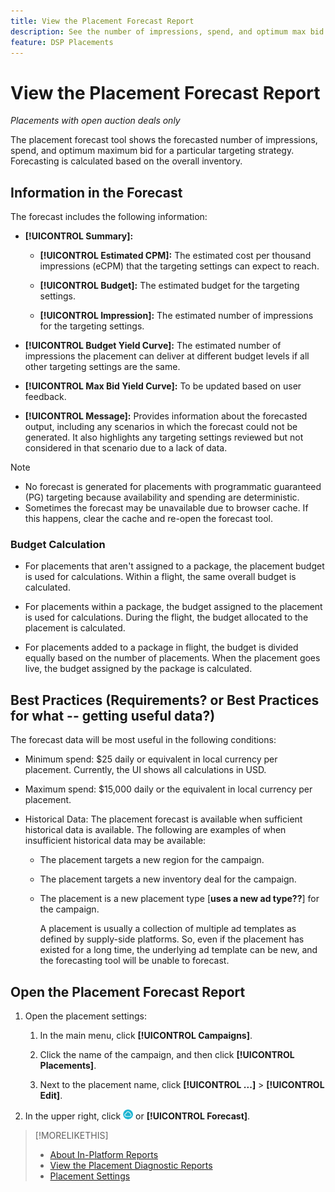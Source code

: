 ```yaml
---
title: View the Placement Forecast Report
description: See the number of impressions, spend, and optimum max bid forecasted for a particular targeting strategy for a placement.
feature: DSP Placements
---
```

# View the Placement Forecast Report

<!-- Does this really belong in the Campaign Management > Reports section or in the Placements section? -->

*Placements with open auction deals only*

The placement forecast tool shows the forecasted number of impressions, spend, and optimum maximum bid for a particular targeting strategy. Forecasting is calculated based on the overall inventory.

## Information in the Forecast

The forecast includes the following information:

* **[!UICONTROL Summary]:** 

  * **[!UICONTROL Estimated CPM]:** The estimated cost per thousand impressions (eCPM) that the targeting settings can expect to reach.

  * **[!UICONTROL Budget]:** The estimated budget for the targeting settings.

  * **[!UICONTROL Impression]:** The estimated number of impressions for the targeting settings.

* **[!UICONTROL Budget Yield Curve]:** The estimated number of impressions the placement can deliver at different budget levels if all other targeting settings are the same.

* **[!UICONTROL Max Bid Yield Curve]:** To be updated based on user feedback.  

* **[!UICONTROL Message]:** Provides information about the forecasted output, including any scenarios in which the forecast could not be generated. It also highlights any targeting settings reviewed but not considered in that scenario due to a lack of data. 

>[!NOTE]
>
>* No forecast is generated for placements with programmatic guaranteed (PG) targeting because availability and spending are deterministic.  
>* Sometimes the forecast may be unavailable due to browser cache. If this happens, clear the cache and re-open the forecast tool.

### Budget Calculation

* For placements that aren't assigned to a package, the placement budget is used for calculations. Within a flight, the same overall budget is calculated.

* For placements within a package, the budget assigned to the placement is used for calculations. During the flight, the budget allocated to the placement is calculated.

* For placements added to a package in flight, the budget is divided equally based on the number of placements. When the placement goes live, the budget assigned by the package is calculated.

## Best Practices (Requirements? or Best Practices for what -- getting useful data?)

<!-- wording:  Are these requirements? If best practices, best practices to what? Get useful data? Get complete data? -->

The forecast data will be most useful in the following conditions:

* Minimum spend: $25 daily or equivalent in local currency per placement. Currently, the UI shows all calculations in USD. <!--, which will be updated to the campaign currency in a future release. -->

* Maximum spend: $15,000 daily or the equivalent in local currency per placement.

* Historical Data: The placement forecast is available when sufficient historical data is available. The following are examples of when insufficient historical data may be available:

  * The placement targets a new region for the campaign.

  * The placement targets a new inventory deal for the campaign.

  * The placement is a new placement type [**uses a new ad type??**] for the campaign.<!-- a new ad type? -->

    A placement is usually a collection of multiple ad templates as defined by supply-side platforms. So, even if the placement has existed for a long time, the underlying ad template can be new, and the forecasting tool will be unable to forecast.

## Open the Placement Forecast Report

1. Open the placement settings:

   1. In the main menu, click **[!UICONTROL Campaigns]**.
   
   1. Click the name of the campaign, and then click **[!UICONTROL Placements]**.
   
   1. Next to the placement name, click  **[!UICONTROL ...]** > **[!UICONTROL Edit]**.
   
1. In the upper right, click ![Forecast](/help/dsp/assets/placement-forecast.png) or **[!UICONTROL Forecast]**.

>[!MORELIKETHIS]
>
>* [About In-Platform Reports](campaign-reports-about.md)
>* [View the Placement Diagnostic Reports](/help/dsp/campaign-management/reports/placement-diagnostics.md)
>* [Placement Settings](/help/dsp/campaign-management/placements/placement-settings.md)
